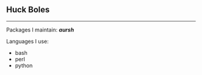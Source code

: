 ## Huck Boles

----------

Packages I maintain: ***aursh***

Languages I use:
- bash
- perl
- python



